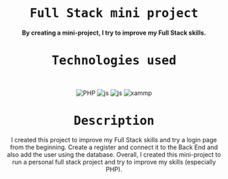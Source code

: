 <p align="center">
<h1 align="center"><samp>Full Stack mini project</samp></h1>
<h4 align="center">By creating a mini-project, I try to improve my Full Stack skills.</h4>  
</p>

<p align="center"><h1 align="center"><samp>Technologies used</samp></h1></p>
<br/>
<p align="center">
  <img src="https://img.shields.io/badge/-PHP-9cf?style=for-the-badge&logo=php" alt="PHP" />
  <img src="https://img.shields.io/badge/-Javascript-yellowgreen?style=for-the-badge&logo=javascript" alt="js" />
  <img src="https://img.shields.io/badge/-My Sql-blue?style=for-the-badge&logo=mysql" alt="js" />
  <img src="https://img.shields.io/badge/-Xammp-orange?style=for-the-badge&logo=xammp" alt="xammp" />
</p>

<p align="center"><h1 align="center"><samp>Description</samp></h1></p>
<p align='center'>
I created this project to improve my Full Stack skills and try a login page from the beginning. Create a register and connect it to the Back End and also add the user using the database.
Overall,
I created this mini-project to run a personal full stack project and try to improve my skills (especially PHP).
</p>
